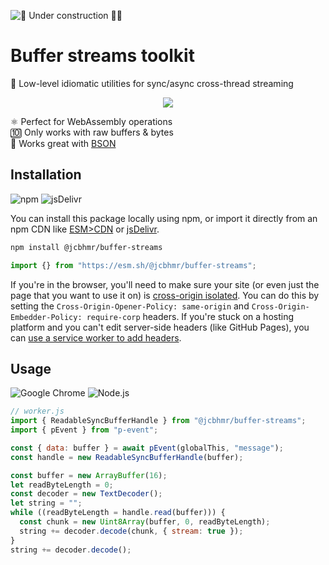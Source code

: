 ![🚧 Under construction 👷‍♂️](https://i.imgur.com/LEP2R3N.png)

# Buffer streams toolkit

🌊 Low-level idiomatic utilities for sync/async cross-thread streaming

<div align="center">

![](https://user-images.githubusercontent.com/61068799/231580922-37ab2215-c2dd-4604-a57c-6f8a21edeebf.png)

</div>

⚛️ Perfect for WebAssembly operations \
🔟 Only works with raw buffers & bytes \
💽 Works great with [BSON]

## Installation

![npm](https://img.shields.io/static/v1?style=for-the-badge&message=npm&color=CB3837&logo=npm&logoColor=FFFFFF&label=)
![jsDelivr](https://img.shields.io/static/v1?style=for-the-badge&message=jsDelivr&color=E84D3D&logo=jsDelivr&logoColor=FFFFFF&label=)

You can install this package locally using npm, or import it directly from an
npm CDN like [ESM>CDN] or [jsDelivr].

```sh
npm install @jcbhmr/buffer-streams
```

```js
import {} from "https://esm.sh/@jcbhmr/buffer-streams";
```

If you're in the browser, you'll need to make sure your site (or even just the
page that you want to use it on) is [cross-origin isolated]. You can do this by
setting the `Cross-Origin-Opener-Policy: same-origin` and
`Cross-Origin-Embedder-Policy: require-corp` headers. If you're stuck on a
hosting platform and you can't edit server-side headers (like GitHub Pages), you
can [use a service worker to add headers].

## Usage

![Google Chrome](https://img.shields.io/static/v1?style=for-the-badge&message=Google+Chrome&color=4285F4&logo=Google+Chrome&logoColor=FFFFFF&label=)
![Node.js](https://img.shields.io/static/v1?style=for-the-badge&message=Node.js&color=339933&logo=Node.js&logoColor=FFFFFF&label=)

```js
// worker.js
import { ReadableSyncBufferHandle } from "@jcbhmr/buffer-streams";
import { pEvent } from "p-event";

const { data: buffer } = await pEvent(globalThis, "message");
const handle = new ReadableSyncBufferHandle(buffer);

const buffer = new ArrayBuffer(16);
let readByteLength = 0;
const decoder = new TextDecoder();
let string = "";
while ((readByteLength = handle.read(buffer))) {
  const chunk = new Uint8Array(buffer, 0, readByteLength);
  string += decoder.decode(chunk, { stream: true });
}
string += decoder.decode();
```

<!-- prettier-ignore-start -->
[ESM>CDN]: https://esm.sh/
[jsdelivr]: https://www.jsdelivr.com/esm
[cross-origin isolated]: https://web.dev/cross-origin-isolation-guide/
[use a service worker to add headers]: https://dev.to/stefnotch/enabling-coop-coep-without-touching-the-server-2d3n
[bson]: https://bsonspec.org/
<!-- prettier-ignore-end -->
